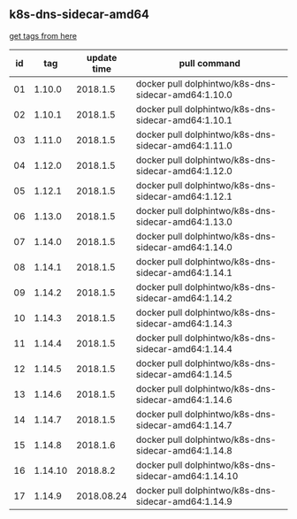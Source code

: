 ## k8s-dns-sidecar-amd64
[get tags from here](https://console.cloud.google.com/gcr/images/google-containers/GLOBAL/k8s-dns-sidecar-amd64?project=google-containers&gcrImageListsize=200)

|id|tag|update time|pull command|
|--|---|-----------|------------|
|01|1.10.0|2018.1.5|docker pull dolphintwo/k8s-dns-sidecar-amd64:1.10.0|
|02|1.10.1|2018.1.5|docker pull dolphintwo/k8s-dns-sidecar-amd64:1.10.1|
|03|1.11.0|2018.1.5|docker pull dolphintwo/k8s-dns-sidecar-amd64:1.11.0|
|04|1.12.0|2018.1.5|docker pull dolphintwo/k8s-dns-sidecar-amd64:1.12.0|
|05|1.12.1|2018.1.5|docker pull dolphintwo/k8s-dns-sidecar-amd64:1.12.1|
|06|1.13.0|2018.1.5|docker pull dolphintwo/k8s-dns-sidecar-amd64:1.13.0|
|07|1.14.0|2018.1.5|docker pull dolphintwo/k8s-dns-sidecar-amd64:1.14.0|
|08|1.14.1|2018.1.5|docker pull dolphintwo/k8s-dns-sidecar-amd64:1.14.1|
|09|1.14.2|2018.1.5|docker pull dolphintwo/k8s-dns-sidecar-amd64:1.14.2|
|10|1.14.3|2018.1.5|docker pull dolphintwo/k8s-dns-sidecar-amd64:1.14.3|
|11|1.14.4|2018.1.5|docker pull dolphintwo/k8s-dns-sidecar-amd64:1.14.4|
|12|1.14.5|2018.1.5|docker pull dolphintwo/k8s-dns-sidecar-amd64:1.14.5|
|13|1.14.6|2018.1.5|docker pull dolphintwo/k8s-dns-sidecar-amd64:1.14.6|
|14|1.14.7|2018.1.5|docker pull dolphintwo/k8s-dns-sidecar-amd64:1.14.7|
|15|1.14.8|2018.1.6|docker pull dolphintwo/k8s-dns-sidecar-amd64:1.14.8|
|16|1.14.10|2018.8.2|docker pull dolphintwo/k8s-dns-sidecar-amd64:1.14.10|
|17|1.14.9|2018.08.24|docker pull dolphintwo/k8s-dns-sidecar-amd64:1.14.9|